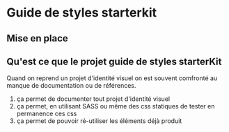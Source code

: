 Guide de styles starterkit
==========================

## Mise en place

## Qu'est ce que le projet guide de styles starterKit

Quand on reprend un projet d'identité visuel on est souvent comfronté au manque de documentation ou de références.

1. ça permet de documenter tout projet d'identité visuel
2. ça permet, en utilisant SASS ou même des css statiques de tester en permanence ces css
3. ça permet de pouvoir ré-utiliser les éléments déjà produit

